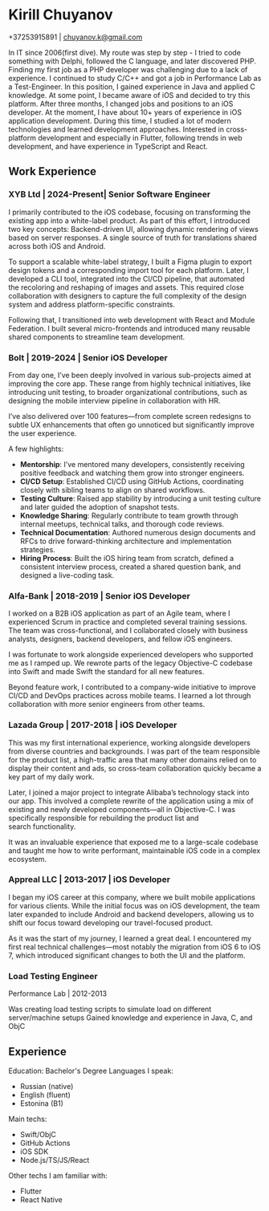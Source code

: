 # Kirill Chuyanov

+37253915891 | chuyanov.k@gmail.com

In IT since 2006(first dive). My route was step by step - I tried to code something with Delphi, followed the C language, and later discovered PHP. Finding my first job as a PHP developer was challenging due to a lack of experience. I continued to study C/C++ and got a job in Performance Lab as a Test-Engineer. In this position, I gained experience in Java and applied C knowledge. At some point, I became aware of iOS and decided to try this platform. After three months, I changed jobs and positions to an iOS developer. At the moment, I have about 10+ years of experience in iOS application development. During this time, I studied a lot of modern technologies and learned development approaches. Interested in cross-platform development and especially in Flutter, following trends in web development, and have experience in TypeScript and React.

## Work Experience

### XYB Ltd | 2024-Present| Senior Software Engineer

I primarily contributed to the iOS codebase, focusing on transforming the existing app into a white-label product. As part of this effort, I introduced two key concepts:
Backend-driven UI, allowing dynamic rendering of views based on server responses.
A single source of truth for translations shared across both iOS and Android.

To support a scalable white-label strategy, I built a Figma plugin to export design tokens and a corresponding import tool for each platform. Later, I developed a CLI tool, integrated into the CI/CD pipeline, that automated the recoloring and reshaping of images and assets. This required close collaboration with designers to capture the full complexity of the design system and address platform-specific constraints.

Following that, I transitioned into web development with React and Module Federation. I built several micro-frontends and introduced many reusable shared components to streamline team development.

### Bolt | 2019-2024 | Senior iOS Developer

From day one, I’ve been deeply involved in various sub-projects aimed at improving the core app. These range from highly technical initiatives, like introducing unit testing, to broader organizational contributions, such as designing the mobile interview pipeline in collaboration with HR.

I’ve also delivered over 100 features—from complete screen redesigns to subtle UX enhancements that often go unnoticed but significantly improve the user experience.

A few highlights:
- **Mentorship**: I’ve mentored many developers, consistently receiving positive feedback and watching them grow into stronger engineers.
- **CI/CD Setup**: Established CI/CD using GitHub Actions, coordinating closely with sibling teams to align on shared workflows.
- **Testing Culture**: Raised app stability by introducing a unit testing culture and later guided the adoption of snapshot tests.
- **Knowledge Sharing**: Regularly contribute to team growth through internal meetups, technical talks, and thorough code reviews.
- **Technical Documentation**: Authored numerous design documents and RFCs to drive forward-thinking architecture and implementation strategies.
- **Hiring Process**: Built the iOS hiring team from scratch, defined a consistent interview process, created a shared question bank, and designed a live-coding task.

### Alfa-Bank | 2018-2019 | Senior iOS Developer

I worked on a B2B iOS application as part of an Agile team, where I experienced Scrum in practice and completed several training sessions. The team was cross-functional, and I collaborated closely with business analysts, designers, backend developers, and fellow iOS engineers.

I was fortunate to work alongside experienced developers who supported me as I ramped up. We rewrote parts of the legacy Objective-C codebase into Swift and made Swift the standard for all new features.

Beyond feature work, I contributed to a company-wide initiative to improve CI/CD and DevOps practices across mobile teams. I learned a lot through collaboration with more senior engineers from other teams.

### Lazada Group | 2017-2018 | iOS Developer

This was my first international experience, working alongside developers from diverse countries and backgrounds. I was part of the team responsible for the product list, a high-traffic area that many other domains relied on to display their content and ads, so cross-team collaboration quickly became a key part of my daily work.

Later, I joined a major project to integrate Alibaba’s technology stack into our app. This involved a complete rewrite of the application using a mix of existing and newly developed components—all in Objective-C. I was specifically responsible for rebuilding the product list and search functionality.

It was an invaluable experience that exposed me to a large-scale codebase and taught me how to write performant, maintainable iOS code in a complex ecosystem.

### Appreal LLC | 2013-2017 | iOS Developer

I began my iOS career at this company, where we built mobile applications for various clients. While the initial focus was on iOS development, the team later expanded to include Android and backend developers, allowing us to shift our focus toward developing our travel-focused product.

As it was the start of my journey, I learned a great deal. I encountered my first real technical challenges—most notably the migration from iOS 6 to iOS 7, which introduced significant changes to both the UI and the platform.

### Load Testing Engineer

Performance Lab | 2012-2013

Was creating load testing scripts to simulate load on different server/machine setups
Gained knowledge and experience in Java, C, and ObjC

## Experience

Education: Bachelor's Degree
Languages I speak:

- Russian (native)
- English (fluent)
- Estonina (B1)

Main techs:

- Swift/ObjC
- GitHub Actions
- iOS SDK
- Node.js/TS/JS/React

Other techs I am familiar with:

- Flutter
- React Native
